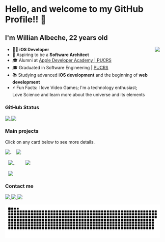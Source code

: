 <!--
**WillianAlbeche/WillianAlbeche** is a ✨ _special_ ✨ repository because its `README.md` (this file) appears on your GitHub profile.

Here are some ideas to get you started:
- 🌱 I’m currently learning ...
- 👯 I’m looking to collaborate on ...
- 🤔 I’m looking for help with ...
- 💬 Ask me about ...
- 📫 How to reach me: ...
- 😄 Pronouns: ...
- ⚡ Fun fact: ...
- 💼 working as an **iOS developer** at [Instituto de Pesquisa Eldorado](https://www.eldorado.org.br/)
-->

# Hello, and welcome to my GitHub Profile!! 👋

## I'm Willian Albeche, 22 years old
 <img align="right" height='230em' src="https://media1.giphy.com/media/qgQUggAC3Pfv687qPC/giphy.gif?cid=ecf05e47xlds00op0l9mro7n0xogllc2hb4jhwq8huikctvk&rid=giphy.gif&ct=g"  />
 


 - 📱🍎 **iOS Developer**
 - 🔭 Aspiring to be a **Software Architect**
 - 🎓 Alumni at [Apple Developer Academy | PUCRS ](https://developeracademy.eldorado.org.br/poa/)
 - 🎓 Graduated in Software Engineering | [PUCRS](https://www.pucrs.br/)
 - 📚 Studying advanced **iOS development** and the beginning of **web development**
 - ⚡️ Fun Facts: I love Video Games; I'm a technology enthusiast; </br> Love Science and learn more about the universe and its elements


### GitHub Status
  <a href="https://github.com/anuraghazra/github-readme-stats">
    <img align="center" height='200em' src="https://github-readme-stats.vercel.app/api?username=willianAlbeche&show_icons=true&theme=radical" />
  </a>
  <a href="https://github.com/anuraghazra/github-readme-stats">
    <img align="center" height='200em' src="https://github-readme-stats.vercel.app/api/top-langs/?username=WillianAlbeche&exclude_repo=QuadTree_PSB,PSB_ASCII-ART&layout=compact&theme=radical" />
  </a>

</br>

### Main projects
Click on any card below to see more details.
<div  >
    <a href="https://apps.apple.com/br/app/aurora-app/id1631002666">
        <img align="center" height='120em' src= "https://github.com/WillianAlbeche/WillianAlbeche/assets/26680389/c5493837-f3b2-499c-91b4-4c6f9935b085">
    </a>
  &nbsp; &nbsp; 
    <a href="https://www.ages.pucrs.br/lista-de-projetos-2023-1/vitimas-de-crime/">
        <img align="center" height='120em' src= "https://github.com/WillianAlbeche/WillianAlbeche/assets/26680389/11e23ad9-e69d-487c-85d5-a2c3bd02d55f">
    </a>
</div>
</br>

<div>
    <a style="padding: 10px;" href="https://www.ages.pucrs.br/lista-de-projetos-2023-1/connect-pharmacy/">
        <img align="center" height='120em' src= "https://github.com/WillianAlbeche/WillianAlbeche/assets/26680389/200250d4-970a-4d73-869b-d5db78e544dc">
    </a>
  &nbsp; &nbsp; 
    <a style="padding: 10px;" href="https://github.com/WillianAlbeche/projectClothes.git">
        <img align="center" height='120em' src= "https://github.com/WillianAlbeche/WillianAlbeche/assets/26680389/94f5c172-f991-4773-a58c-28873bb732a2">
    </a>
</div>
</br>

<a style="padding: 10px;" href="https://www.ages.pucrs.br/lista-de-projetos-2020-2/compartilhamento/">
    <img align="center" height='120em' src= "https://github.com/WillianAlbeche/WillianAlbeche/assets/26680389/34f5cccc-d402-4568-bfe4-26da9710c427">
</a>




### Contact me
 <a href="https://www.linkedin.com/in/willian-albeche-87a890144/">
    <img src="https://img.shields.io/badge/linkedin-%230077B5.svg?&style=for-the-badge&logo=linkedin&logoColor=white" />
  </a>
  
  <a href="https://discords.com/bio/p/5386">
    <img src="https://img.shields.io/badge/Discord-7289DA?style=for-the-badge&logo=discord&logoColor=white" />
  </a>
  <a href="mailto:willianalbeche@gmail.com">
    <img src="https://img.shields.io/badge/Gmail-D14836?style=for-the-badge&logo=gmail&logoColor=white" />
  </a>





![Snake animation](https://github.com/WillianAlbeche/WillianAlbeche/blob/output/github-contribution-grid-snake.svg)
